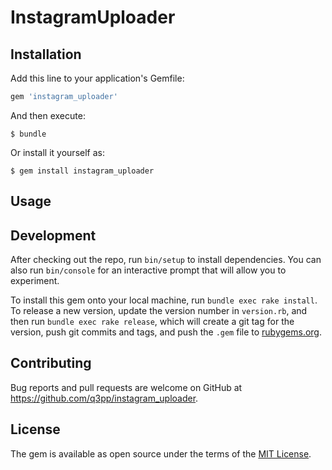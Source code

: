 # InstagramUploader

## Installation

Add this line to your application's Gemfile:

```ruby
gem 'instagram_uploader'
```

And then execute:

    $ bundle

Or install it yourself as:

    $ gem install instagram_uploader

## Usage


## Development

After checking out the repo, run `bin/setup` to install dependencies. You can also run `bin/console` for an interactive prompt that will allow you to experiment.

To install this gem onto your local machine, run `bundle exec rake install`. To release a new version, update the version number in `version.rb`, and then run `bundle exec rake release`, which will create a git tag for the version, push git commits and tags, and push the `.gem` file to [rubygems.org](https://rubygems.org).

## Contributing

Bug reports and pull requests are welcome on GitHub at https://github.com/q3pp/instagram_uploader.


## License

The gem is available as open source under the terms of the [MIT License](http://opensource.org/licenses/MIT).
